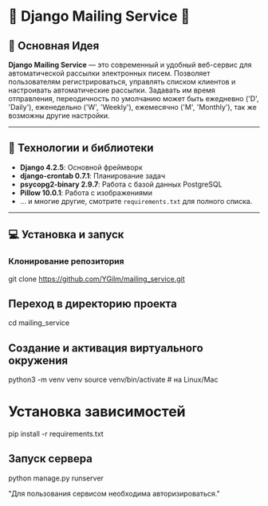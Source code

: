 # 💌 Django Mailing Service 💌

## 🌟 Основная Идея

**Django Mailing Service** — это современный и удобный веб-сервис для
автоматической рассылки электронных писем. Позволяет пользователям регистрироваться,
управлять списком клиентов и настроивать автоматические рассылки. Задавать им время
отправления, переодичность по умолчанию может быть ежедневно ('D', 'Daily'),
еженедельно ('W', 'Weekly'), ежемесячно ('M', 'Monthly'), так же возможны другие настройки.

---

## 🚀 Технологии и библиотеки

- **Django 4.2.5**: Основной фреймворк
- **django-crontab 0.7.1**: Планирование задач
- **psycopg2-binary 2.9.7**: Работа с базой данных PostgreSQL
- **Pillow 10.0.1**: Работа с изображениями
- ... и многие другие, смотрите `requirements.txt` для полного списка.

---

## 💻 Установка и запуск

### Клонирование репозитория

git clone https://github.com/YGilm/mailing_service.git

## Переход в директорию проекта

cd mailing_service

## Создание и активация виртуального окружения

python3 -m venv venv
source venv/bin/activate  # на Linux/Mac

# Установка зависимостей

pip install -r requirements.txt

## Запуск сервера

python manage.py runserver

"Для пользования сервисом необходима авторизироваться."
